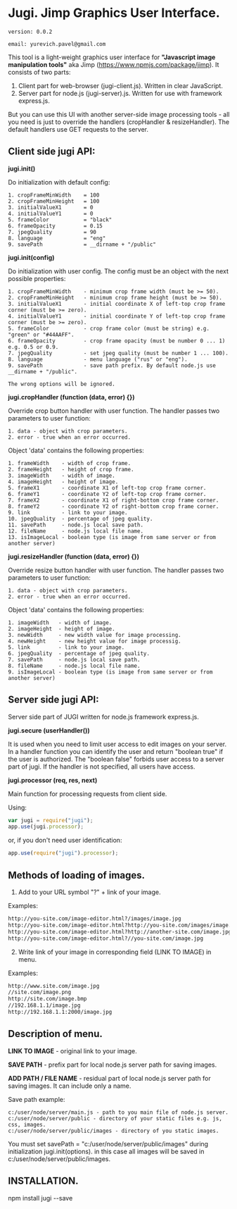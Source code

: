 # Jugi. Jimp Graphics User Interface.
```
version: 0.0.2

email: yurevich.pavel@gmail.com
```
This tool is a light-weight graphics user interface for **"Javascript image manipulation tools"** aka Jimp (https://www.npmjs.com/package/jimp).
It consists of two parts:

1. Client part for web-browser (jugi-client.js). Written in clear JavaScript.
2. Server part for node.js (jugi-server).js. Written for use with framework express.js.

But you can use this UI with another server-side image processing tools - all you need is just to override 
the handlers (cropHandler & resizeHandler). The default handlers use GET requests to the server.


## Client side jugi API:

**jugi.init()**

Do initialization with default config:
```
1. cropFrameMinWidth    = 100
2. cropFrameMinHeight   = 100
3. initialValueX1       = 0
4. initialValueY1       = 0
5. frameColor           = "black"
6. frameOpacity         = 0.15
7. jpegQuality          = 90
8. language             = "eng"
9. savePath             = __dirname + "/public"
```

**jugi.init(config)**

Do initialization with user config. The config must be an object with the next possible properties:
```
1. cropFrameMinWidth    - minimum crop frame width (must be >= 50).
2. cropFrameMinHeight   - minimum crop frame height (must be >= 50).
3. initialValueX1       - initial coordinate X of left-top crop frame corner (must be >= zero).
4. initialValueY1       - initial coordinate Y of left-top crop frame corner (must be >= zero).
5. frameColor           - crop frame color (must be string) e.g. "green" or "#44AAFF".
6. frameOpacity         - crop frame opacity (must be number 0 ... 1) e.g. 0.5 or 0.9.
7. jpegQuality          - set jpeg quality (must be number 1 ... 100).
8. language             - menu language ("rus" or "eng").
9. savePath             - save path prefix. By default node.js use __dirname + "/public".

The wrong options will be ignored.
```

**jugi.cropHandler (function (data, error) {})**

Override crop button handler with user function. The handler passes two parameters to user function:
```
1. data - object with crop parameters.
2. error - true when an error occurred.
```
Object 'data' contains the following properties:
```
1. frameWidth    - width of crop frame.
2. frameHeight   - height of crop frame.
3. imageWidth    - width of image.
4. imageHeight   - height of image.
5. frameX1       - coordinate X1 of left-top crop frame corner.
6. frameY1       - coordinate Y2 of left-top crop frame corner.
7. frameX2       - coordinate X1 of right-bottom crop frame corner.
8. frameY2       - coordinate Y2 of right-bottom crop frame corner.
9. link          - link to your image.
10. jpegQuality  - percentage of jpeg quality.
11. savePath     - node.js local save path.
12. fileName     - node.js local file name.
13. isImageLocal - boolean type (is image from same server or from another server)
```

**jugi.resizeHandler (function (data, error) {})**

Override resize button handler with user function. The handler passes two parameters to user function:
```
1. data - object with crop parameters.
2. error - true when an error occurred.
```
Object 'data' contains the following properties:
```
1. imageWidth   - width of image.
2. imageHeight  - height of image.
3. newWidth     - new width value for image processing.
4. newHeight    - new height value for image processig.
5. link         - link to your image.
6. jpegQuality  - percentage of jpeg quality.
7. savePath     - node.js local save path.
8. fileName     - node.js local file name.
9. isImageLocal - boolean type (is image from same server or from another server)
```



## Server side jugi API:

Server side part of JUGI written for node.js framework express.js.

**jugi.secure (userHandler())**

It is used when you need to limit user access to edit images on your server. In a handler function you can identify the user and return "boolean true" if the user is authorized. The "boolean false" forbids user access to a server part of jugi. If the handler is not specified, all users have access.

**jugi.processor (req, res, next)**

Main function for processing requests from client side.

Using:
```js
var jugi = require("jugi");
app.use(jugi.processor);
```
or, if you don't need user identification:
```js
app.use(require("jugi").processor);
```


## Methods of loading of images.

1. Add to your URL symbol "?" + link of your image.

Examples:
```html
http://you-site.com/image-editor.html?/images/image.jpg
http://you-site.com/image-editor.html?http://you-site.com/images/image.jpg
http://you-site.com/image-editor.html?http://another-site.com/image.jpg
http://you-site.com/image-editor.html?//you-site.com/image.jpg
```

2) Write link of your image in corresponding field (LINK TO IMAGE) in menu.

Examples:
```html
http://www.site.com/image.jpg
//site.com/image.png
http://site.com/image.bmp
//192.168.1.1/image.jpg
http://192.168.1.1:2000/image.jpg
```

## Description of menu.

**LINK TO IMAGE** - original link to your image.

**SAVE PATH** - prefix part for local node.js server path for saving images.

**ADD PATH / FILE NAME** - residual part of local node.js server path for saving images. It can include only a name.

Save path example:
```
c:/user/node/server/main.js - path to you main file of node.js server.
c:/user/node/server/public - directory of your static files e.g. js, css, images.
c:/user/node/server/public/images - directory of you static images.
```
You must set savePath = "c:/user/node/server/public/images" during initialization jugi.init(options).
in this case all images will be saved in c:/user/node/server/public/images.


## INSTALLATION.

npm install jugi --save

